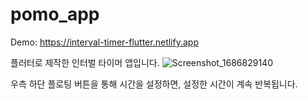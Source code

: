 # pomo_app

Demo: https://interval-timer-flutter.netlify.app

플러터로 제작한 인터벌 타이머 앱입니다. 
![Screenshot_1686829140](https://github.com/wnal4634/flutter_timer/assets/90739311/283cfec6-a4a0-4c55-94c9-201843fbba10)


우측 하단 플로팅 버튼을 통해 시간을 설정하면, 설정한 시간이 계속 반복됩니다.

